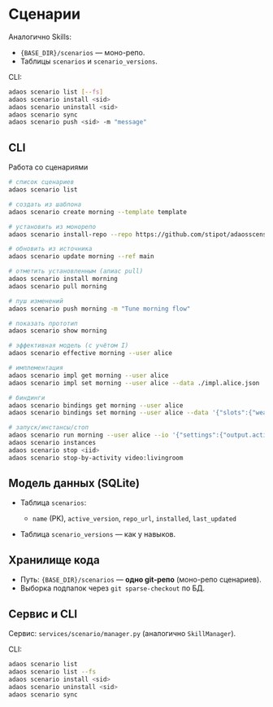 # Сценарии

Аналогично Skills:

- `{BASE_DIR}/scenarios` — моно-репо.
- Таблицы `scenarios` и `scenario_versions`.

CLI:

```bash
adaos scenario list [--fs]
adaos scenario install <sid>
adaos scenario uninstall <sid>
adaos scenario sync
adaos scenario push <sid> -m "message"
```

## CLI

Работа со сценариями

```bash
# список сценариев
adaos scenario list

# создать из шаблона
adaos scenario create morning --template template

# установить из монорепо
adaos scenario install-repo --repo https://github.com/stipot/adaosscens.git --sid morning --ref main

# обновить из источника
adaos scenario update morning --ref main

# отметить установленным (алиас pull)
adaos scenario install morning
adaos scenario pull morning

# пуш изменений
adaos scenario push morning -m "Tune morning flow"

# показать прототип
adaos scenario show morning

# эффективная модель (с учётом I)
adaos scenario effective morning --user alice

# имплементация
adaos scenario impl get morning --user alice
adaos scenario impl set morning --user alice --data ./impl.alice.json

# биндинги
adaos scenario bindings get morning --user alice
adaos scenario bindings set morning --user alice --data '{"slots":{"weather":{"skill":"open_weather"}}}'

# запуск/инстансы/стоп
adaos scenario run morning --user alice --io '{"settings":{"output.active":"voice"}}'
adaos scenario instances
adaos scenario stop <iid>
adaos scenario stop-by-activity video:livingroom
```

## Модель данных (SQLite)

- Таблица `scenarios`:

  - `name` (PK), `active_version`, `repo_url`, `installed`, `last_updated`
- Таблица `scenario_versions` — как у навыков.

## Хранилище кода

- Путь: `{BASE_DIR}/scenarios` — **одно git-репо** (моно-репо сценариев).
- Выборка подпапок через `git sparse-checkout` по БД.

## Сервис и CLI

Сервис: `services/scenario/manager.py` (аналогично `SkillManager`).

CLI:

```bash
adaos scenario list
adaos scenario list --fs
adaos scenario install <sid>
adaos scenario uninstall <sid>
adaos scenario sync
```
